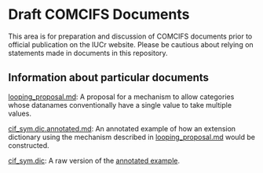 # Draft COMCIFS Documents

This area is for preparation and discussion of COMCIFS documents prior to official publication on the IUCr website.  Please be cautious about relying on statements made in documents in this repository.

## Information about particular documents

[looping_proposal.md](looping_proposal.md): A proposal for a mechanism to allow categories whose datanames conventionally have a single value to take multiple values.

[cif_sym.dic.annotated.md](cif_sym.dic.annotated.md): An annotated example of how an extension dictionary using the mechanism described in [looping_proposal.md](looping_proposal.md) would be constructed.

[cif_sym.dic](cif_sym.dic): A raw version of the [annotated example](cif_sym.dic.annotated.md).
